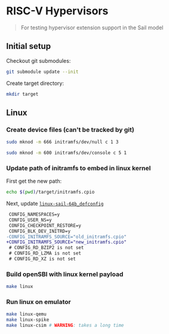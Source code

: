 # RISC-V Hypervisors

> For testing hypervisor extension support in the Sail model

## Initial setup

Checkout git submodules:
```bash
git submodule update --init
```

Create target directory:
```bash
mkdir target
```

## Linux

### Create device files (can't be tracked by git)

```bash
sudo mknod -m 666 initramfs/dev/null c 1 3
```
```bash
sudo mknod -m 600 initramfs/dev/console c 5 1
```

### Update path of initramfs to embed in linux kernel

First get the new path:
```bash
echo $(pwd)/target/initramfs.cpio
```
Next, update [`linux-sail-64b_defconfig`](./linux-sail-64b_defconfig)
```diff
 CONFIG_NAMESPACES=y
 CONFIG_USER_NS=y
 CONFIG_CHECKPOINT_RESTORE=y
 CONFIG_BLK_DEV_INITRD=y
-CONFIG_INITRAMFS_SOURCE="old_initramfs.cpio"
+CONFIG_INITRAMFS_SOURCE="new_initramfs.cpio"
 # CONFIG_RD_BZIP2 is not set
 # CONFIG_RD_LZMA is not set
 # CONFIG_RD_XZ is not set
```

### Build openSBI with linux kernel payload
```bash
make linux
```

### Run linux on emulator
```bash
make linux-qemu
make linux-spike
make linux-csim # WARNING: takes a long time
```
